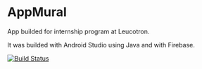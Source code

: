 # AppMural

App builded for internship program at Leucotron.

It was builded with Android Studio using Java and with Firebase.

[![Build Status](https://travis-ci.org/leoee/AppMural.svg?branch=master)](https://travis-ci.org/leoee/AppMural)
